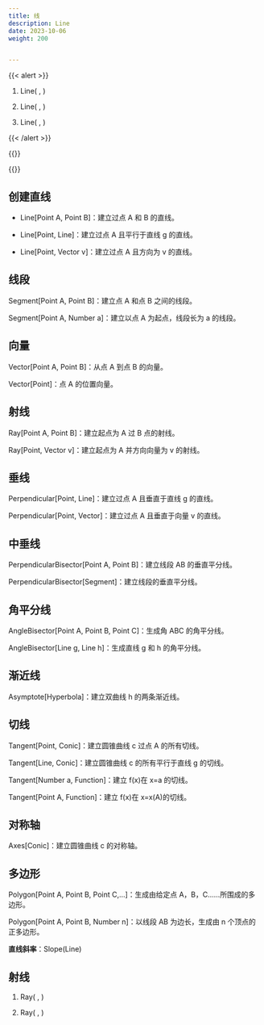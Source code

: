 ```yaml
---
title: 线
description: Line
date: 2023-10-06
weight: 200


---
```

{{< alert >}}

1. Line( <Point>, <Point> )

2. Line( <Point>, <Parallel Line> )

3. Line( <Point>, <Direction Vector> )

{{< /alert >}}

{{<alert>}}


{{</alert>}}

## 创建直线

- Line[Point A, Point B]：建立过点 A 和 B 的直线。

- Line[Point, Line]：建立过点 A 且平行于直线 g 的直线。

- Line[Point, Vector v]：建立过点 A 且方向为 v 的直线。

## 线段

Segment[Point A, Point B]：建立点 A 和点 B 之间的线段。

Segment[Point A, Number a]：建立以点 A 为起点，线段长为 a 的线段。

## 向量

Vector[Point A, Point B]：从点 A 到点 B 的向量。

Vector[Point]：点 A 的位置向量。

## 射线
Ray[Point A, Point B]：建立起点为 A 过 B 点的射线。

Ray[Point, Vector v]：建立起点为 A 并方向向量为 v 的射线。


## 垂线
Perpendicular[Point, Line]：建立过点 A 且垂直于直线 g 的直线。

Perpendicular[Point, Vector]：建立过点 A 且垂直于向量 v 的直线。

## 中垂线
PerpendicularBisector[Point A, Point B]：建立线段 AB 的垂直平分线。

PerpendicularBisector[Segment]：建立线段的垂直平分线。

## 角平分线
AngleBisector[Point A, Point B, Point C]：生成角 ABC 的角平分线。

AngleBisector[Line g, Line h]：生成直线 g 和 h 的角平分线。

## 渐近线
Asymptote[Hyperbola]：建立双曲线 h 的两条渐近线。

## 切线
Tangent[Point, Conic]：建立圆锥曲线 c 过点 A 的所有切线。

Tangent[Line, Conic]：建立圆锥曲线 c 的所有平行于直线 g 的切线。

Tangent[Number a, Function]：建立 f(x)在 x=a 的切线。

Tangent[Point A, Function]：建立 f(x)在 x=x(A)的切线。

## 对称轴
Axes[Conic]：建立圆锥曲线 c 的对称轴。

## 多边形
Polygon[Point A, Point B, Point C,...]：生成由给定点 A，B，C……所围成的多边形。

Polygon[Point A, Point B, Number n]：以线段 AB 为边长，生成由 n 个顶点的正多边形。


**直线斜率**：Slope(Line)





## 射线

1. Ray( <Start Point>, <Point> )

2. Ray( <Start Point>, <Direction Vector> )







